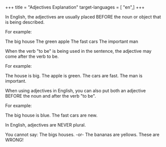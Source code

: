 +++
title = "Adjectives Explanation"
target-languages = [ "en",]
+++

In English, the adjectives are usually placed BEFORE the noun or object
that is being described.

For example:

The big house The green apple The fast cars The important man

When the verb "to be" is being used in the sentence, the adjective may
come after the verb to be.

For example:

The house is big. The apple is green. The cars are fast. The man is
important.

When using adjectives in English, you can also put both an adjective
BEFORE the noun and after the verb "to be".

For example:

The big house is blue. The fast cars are new.

In English, adjectives are NEVER plural.

You cannot say: The bigs houses. -or- The bananas are yellows. These are
WRONG\!
